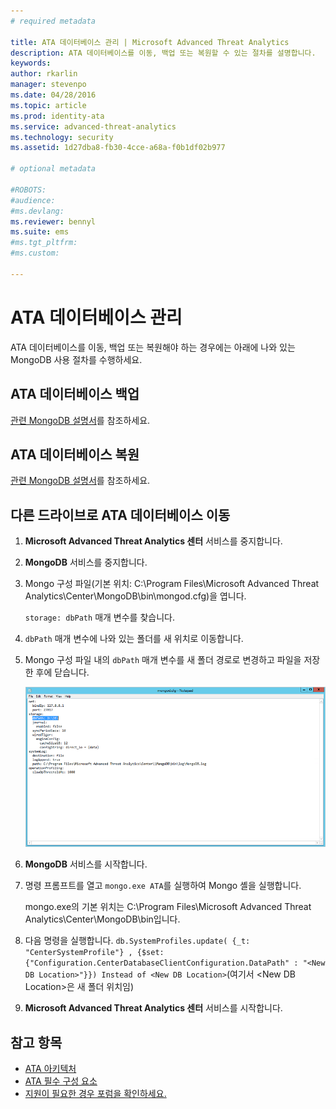 ```yaml
---
# required metadata

title: ATA 데이터베이스 관리 | Microsoft Advanced Threat Analytics
description: ATA 데이터베이스를 이동, 백업 또는 복원할 수 있는 절차를 설명합니다.
keywords:
author: rkarlin
manager: stevenpo
ms.date: 04/28/2016
ms.topic: article
ms.prod: identity-ata
ms.service: advanced-threat-analytics
ms.technology: security
ms.assetid: 1d27dba8-fb30-4cce-a68a-f0b1df02b977

# optional metadata

#ROBOTS:
#audience:
#ms.devlang:
ms.reviewer: bennyl
ms.suite: ems
#ms.tgt_pltfrm:
#ms.custom:

---
```


# ATA 데이터베이스 관리
ATA 데이터베이스를 이동, 백업 또는 복원해야 하는 경우에는 아래에 나와 있는 MongoDB 사용 절차를 수행하세요.

## ATA 데이터베이스 백업
[관련 MongoDB 설명서](http://docs.mongodb.org/manual/administration/backup/)를 참조하세요.

## ATA 데이터베이스 복원
[관련 MongoDB 설명서](http://docs.mongodb.org/manual/administration/backup/)를 참조하세요.

## 다른 드라이브로 ATA 데이터베이스 이동

1.  **Microsoft Advanced Threat Analytics 센터** 서비스를 중지합니다.

2.  **MongoDB** 서비스를 중지합니다.

3.  Mongo 구성 파일(기본 위치: C:\Program Files\Microsoft Advanced Threat Analytics\Center\MongoDB\bin\mongod.cfg)을 엽니다.

    `storage: dbPath` 매개 변수를 찾습니다.

4.  `dbPath` 매개 변수에 나와 있는 폴더를 새 위치로 이동합니다.

5.  Mongo 구성 파일 내의 `dbPath` 매개 변수를 새 폴더 경로로 변경하고 파일을 저장한 후에 닫습니다.

    ![MongoDB 구성 이미지 수정](media/ATA-mongoDB-moveDB.png)

6.  **MongoDB** 서비스를 시작합니다.

7.  명령 프롬프트를 열고 `mongo.exe ATA`를 실행하여 Mongo 셸을 실행합니다.

    mongo.exe의 기본 위치는 C:\Program Files\Microsoft Advanced Threat Analytics\Center\MongoDB\bin입니다.

8.  다음 명령을 실행합니다. `db.SystemProfiles.update( {_t: "CenterSystemProfile"} , {$set:{"Configuration.CenterDatabaseClientConfiguration.DataPath" : "<New DB Location>"}}) Instead of <New DB Location>`(여기서 &lt;New DB Location&gt;은 새 폴더 위치임)

9. **Microsoft Advanced Threat Analytics 센터** 서비스를 시작합니다.

## 참고 항목
- [ATA 아키텍처](/advanced-threat-analytics/understand/ata-architecture)
- [ATA 필수 구성 요소](/advanced-threat-analytics/plandesign/ata-prerequisites)
- [지원이 필요한 경우 포럼을 확인하세요.](https://social.technet.microsoft.com/Forums/security/en-US/home?forum=mata)


<!--HONumber=Apr16_HO2-->


